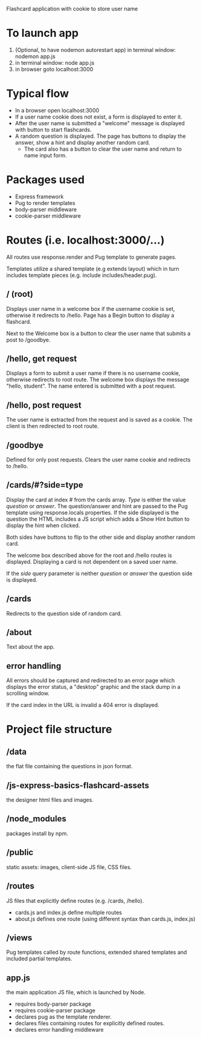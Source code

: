 
Flashcard application with cookie to store user name


# To launch app #
  1. (Optional, to have nodemon autorestart app) in terminal window: nodemon app.js  
  2. in terminal window: node app.js
  3. in browser goto localhost:3000

# Typical flow #
  - In a browser open localhost:3000
  - If a user name cookie does not exist, a form is displayed to enter it.
  - After the user name is submitted a "welcome" message is displayed with
    button to start flashcards.
  - A random question is displayed. The page has buttons to display the answer,
    show a hint and display another random card.
    - The card also has a button to clear the user name and return to name input
      form.

# Packages used #
  - Express framework
  - Pug to render templates
  - body-parser middleware
  - cookie-parser middleware

# Routes (i.e. localhost:3000/...) #
All routes use response.render and Pug template to generate pages.

Templates utilize a shared template (e.g extends layout) which in
turn includes template pieces (e.g. include includes/header.pug).

## / (root) ##
Displays user name in a welcome box if the username cookie is set, otherwise it
redirects to /hello. Page has a Begin button to display a flashcard.

Next to the Welcome box is a button to clear the user name that submits a post
to /goodbye.

## /hello, get request ##
Displays a form to submit a user name if there is no username cookie,
otherwise redirects to root route. The welcome box displays the message
"hello, student". The name entered is submitted with a post request.

## /hello, post request ##
The user name is extracted from the request and is saved as a cookie. The client
is then redirected to root route.

## /goodbye ##
Defined for only post requests. Clears the user name cookie and redirects to
/hello.

## /cards/#?side=type ##
Display the card at index _#_ from the cards array. _Type_ is either the value
_question_ or _answer_. The question/answer and hint are passed to the Pug
template using response.locals properties. If the side displayed is the
question the HTML includes a JS script which adds a Show Hint button to display
the hint when clicked.

Both sides have buttons to flip to the other side and display another random
card.

The welcome box described above for the root and /hello routes is displayed.
Displaying a card is not dependent on a saved user name.

If the _side_ query parameter is neither _question_ or _answer_ the question
side is displayed.

## /cards ##
Redirects to the question side of random card.

## /about ##
Text about the app.

## error handling ##
All errors should be captured and redirected to an error page which displays the
error status, a "desktop" graphic and the stack dump in a scrolling window.

If the card index in the URL is invalid a 404 error is displayed.

# Project file structure #

## /data ##
the flat file containing the questions in json format.

## /js-express-basics-flashcard-assets ##
the designer html files and images.

## /node_modules ##
packages install by npm.

## /public ##
static assets: images, client-side JS file, CSS files.

## /routes ##
JS files that explicitly define routes (e.g. /cards, /hello).
 - cards.js and index.js define multiple routes
 - about.js defines one route (using different syntax than cards.js, index.js)

## /views ##
Pug templates called by route functions, extended shared templates and
included partial templates.

## app.js ##
the main application JS file, which is launched by Node.
 - requires body-parser package
 - requires cookie-parser package
 - declares pug as the template renderer.
 - declares files containing routes for explicitly defined routes.
 - declares error handling middleware
